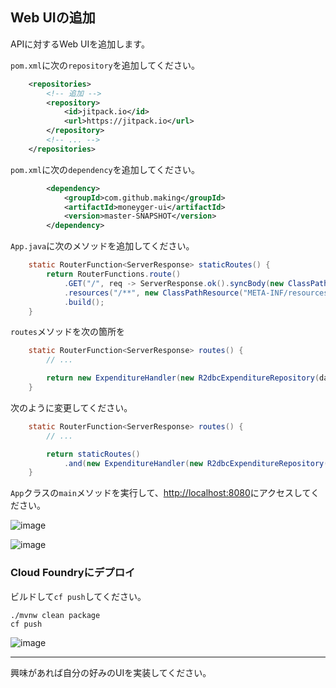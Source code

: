 ## Web UIの追加

APIに対するWeb UIを追加します。

`pom.xml`に次の`repository`を追加してください。

```xml
    <repositories>
    	<!-- 追加 -->
        <repository>
            <id>jitpack.io</id>
            <url>https://jitpack.io</url>
        </repository>
        <!-- ... -->
    </repositories>
```

`pom.xml`に次の`dependency`を追加してください。

```xml
        <dependency>
            <groupId>com.github.making</groupId>
            <artifactId>moneyger-ui</artifactId>
            <version>master-SNAPSHOT</version>
        </dependency>
```

`App.java`に次のメソッドを追加してください。

```java
    static RouterFunction<ServerResponse> staticRoutes() {
        return RouterFunctions.route()
            .GET("/", req -> ServerResponse.ok().syncBody(new ClassPathResource("META-INF/resources/index.html")))
            .resources("/**", new ClassPathResource("META-INF/resources/"))
            .build();
    }
```

`routes`メソッドを次の箇所を

```java
    static RouterFunction<ServerResponse> routes() {
        // ...

        return new ExpenditureHandler(new R2dbcExpenditureRepository(databaseClient, transactionalOperator)).routes();
    }
```

次のように変更してください。

```java
    static RouterFunction<ServerResponse> routes() {
        // ...

        return staticRoutes()
            .and(new ExpenditureHandler(new R2dbcExpenditureRepository(databaseClient, transactionalOperator)).routes());
    }
```

`App`クラスの`main`メソッドを実行して、[http://localhost:8080](http://localhost:8080)にアクセスしてください。

![image](https://user-images.githubusercontent.com/106908/58406424-8b34dc80-80a4-11e9-932d-1bcfd032a2f6.png)

![image](https://user-images.githubusercontent.com/106908/58406492-ad2e5f00-80a4-11e9-85c4-6a9452dd4589.png)


### Cloud Foundryにデプロイ

ビルドして`cf push`してください。

```
./mvnw clean package
cf push
```

![image](https://user-images.githubusercontent.com/106908/58406552-d2bb6880-80a4-11e9-8edf-e22d6015ebef.png)

---

興味があれば自分の好みのUIを実装してください。
